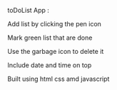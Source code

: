 toDoList App :


 Add list by clicking the pen icon

Mark green list that are done

Use the garbage icon to delete it

Include date and time on top

Built using html css amd javascript
